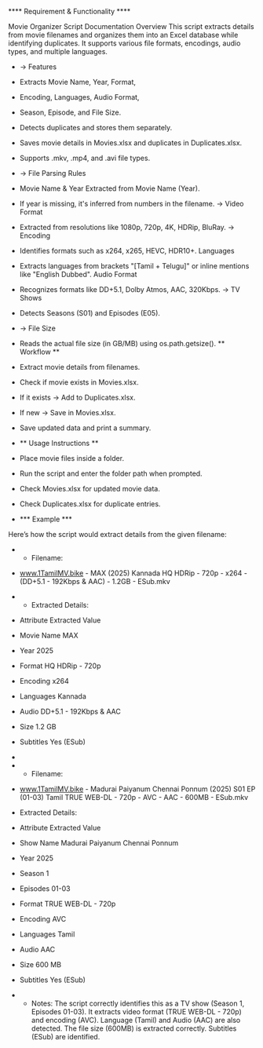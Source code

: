 **** Requirement & Functionality ****


Movie Organizer Script Documentation
Overview
This script extracts details from movie filenames and organizes them into an Excel database while identifying duplicates. It supports various file formats, encodings, audio types, and multiple languages.

- -> Features

- Extracts Movie Name, Year, Format,
- Encoding, Languages, Audio Format,
- Season, Episode, and File Size.
- Detects duplicates and stores them separately.
- Saves movie details in Movies.xlsx and duplicates in Duplicates.xlsx.
- Supports .mkv, .mp4, and .avi file types.

- -> File Parsing Rules
- Movie Name & Year Extracted from Movie Name (Year).
- If year is missing, it's inferred from numbers in the filename.
-> Video Format
- Extracted from resolutions like 1080p, 720p, 4K, HDRip, BluRay.
-> Encoding
- Identifies formats such as x264, x265, HEVC, HDR10+.
Languages
- Extracts languages from brackets "[Tamil + Telugu]" or inline mentions like "English Dubbed".
Audio Format
- Recognizes formats like DD+5.1, Dolby Atmos, AAC, 320Kbps.
-> TV Shows
- Detects Seasons (S01) and Episodes (E05).
  
- -> File Size
- Reads the actual file size (in GB/MB) using os.path.getsize().
** Workflow **
- Extract movie details from filenames.
- Check if movie exists in Movies.xlsx.
- If it exists → Add to Duplicates.xlsx.
- If new → Save in Movies.xlsx.
- Save updated data and print a summary.

- ** Usage Instructions **
- Place movie files inside a folder.
- Run the script and enter the folder path when prompted.
- Check Movies.xlsx for updated movie data.
- Check Duplicates.xlsx for duplicate entries.

- *** Example ***

Here’s how the script would extract details from the given filename:

- * Filename:
- www.1TamilMV.bike - MAX (2025) Kannada HQ HDRip - 720p - x264 - (DD+5.1 - 192Kbps & AAC) - 1.2GB - ESub.mkv

- - Extracted Details:

- Attribute	Extracted Value
- Movie Name	MAX
- Year	2025
- Format	HQ HDRip - 720p
- Encoding	x264
- Languages	Kannada
- Audio	DD+5.1 - 192Kbps & AAC
- Size	1.2 GB
- Subtitles	Yes (ESub)


- 
- * Filename:
- www.1TamilMV.bike - Madurai Paiyanum Chennai Ponnum (2025) S01 EP (01-03) Tamil TRUE WEB-DL - 720p - AVC - AAC - 600MB - ESub.mkv

- Extracted Details:
- Attribute	Extracted Value
- Show Name	Madurai Paiyanum Chennai Ponnum
- Year	2025
- Season	1
- Episodes	01-03
- Format	TRUE WEB-DL - 720p
- Encoding	AVC
- Languages	Tamil
- Audio	AAC
- Size	600 MB
- Subtitles	Yes (ESub)

- - Notes:
The script correctly identifies this as a TV show (Season 1, Episodes 01-03).
It extracts video format (TRUE WEB-DL - 720p) and encoding (AVC).
Language (Tamil) and Audio (AAC) are also detected.
The file size (600MB) is extracted correctly.
Subtitles (ESub) are identified.
  
